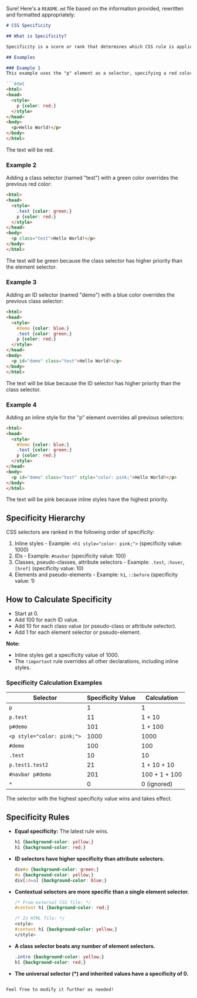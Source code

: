Sure! Here's a `README.md` file based on the information provided, rewritten and formatted appropriately:

```markdown
# CSS Specificity

## What is Specificity?

Specificity is a score or rank that determines which CSS rule is applied to an element when multiple rules could apply. The selector with the highest specificity value "wins" and its styles are applied.

## Examples

### Example 1
This example uses the "p" element as a selector, specifying a red color:

```html
<html>
<head>
  <style>
    p {color: red;}
  </style>
</head>
<body>
  <p>Hello World!</p>
</body>
</html>
```

The text will be red.

### Example 2
Adding a class selector (named "test") with a green color overrides the previous red color:

```html
<html>
<head>
  <style>
    .test {color: green;}
    p {color: red;}
  </style>
</head>
<body>
  <p class="test">Hello World!</p>
</body>
</html>
```

The text will be green because the class selector has higher priority than the element selector.

### Example 3
Adding an ID selector (named "demo") with a blue color overrides the previous class selector:

```html
<html>
<head>
  <style>
    #demo {color: blue;}
    .test {color: green;}
    p {color: red;}
  </style>
</head>
<body>
  <p id="demo" class="test">Hello World!</p>
</body>
</html>
```

The text will be blue because the ID selector has higher priority than the class selector.

### Example 4
Adding an inline style for the "p" element overrides all previous selectors:

```html
<html>
<head>
  <style>
    #demo {color: blue;}
    .test {color: green;}
    p {color: red;}
  </style>
</head>
<body>
  <p id="demo" class="test" style="color: pink;">Hello World!</p>
</body>
</html>
```

The text will be pink because inline styles have the highest priority.

## Specificity Hierarchy

CSS selectors are ranked in the following order of specificity:

1. Inline styles - Example: `<h1 style="color: pink;">` (specificity value: 1000)
2. IDs - Example: `#navbar` (specificity value: 100)
3. Classes, pseudo-classes, attribute selectors - Example: `.test`, `:hover`, `[href]` (specificity value: 10)
4. Elements and pseudo-elements - Example: `h1`, `::before` (specificity value: 1)

## How to Calculate Specificity

- Start at 0.
- Add 100 for each ID value.
- Add 10 for each class value (or pseudo-class or attribute selector).
- Add 1 for each element selector or pseudo-element.

**Note:** 
- Inline styles get a specificity value of 1000.
- The `!important` rule overrides all other declarations, including inline styles.

### Specificity Calculation Examples

| Selector                | Specificity Value | Calculation     |
|-------------------------|-------------------|-----------------|
| `p`                     | 1                 | 1               |
| `p.test`                | 11                | 1 + 10          |
| `p#demo`                | 101               | 1 + 100         |
| `<p style="color: pink;">` | 1000          | 1000            |
| `#demo`                 | 100               | 100             |
| `.test`                 | 10                | 10              |
| `p.test1.test2`         | 21                | 1 + 10 + 10     |
| `#navbar p#demo`        | 201               | 100 + 1 + 100   |
| `*`                     | 0                 | 0 (ignored)     |

The selector with the highest specificity value wins and takes effect.

## Specificity Rules

- **Equal specificity:** The latest rule wins.

  ```css
  h1 {background-color: yellow;}
  h1 {background-color: red;}
  ```

- **ID selectors have higher specificity than attribute selectors.**

  ```css
  div#a {background-color: green;}
  #a {background-color: yellow;}
  div[id=a] {background-color: blue;}
  ```

- **Contextual selectors are more specific than a single element selector.**

  ```css
  /* From external CSS file: */
  #content h1 {background-color: red;}

  /* In HTML file: */
  <style>
  #content h1 {background-color: yellow;}
  </style>
  ```

- **A class selector beats any number of element selectors.**

  ```css
  .intro {background-color: yellow;}
  h1 {background-color: red;}
  ```

- **The universal selector (*) and inherited values have a specificity of 0.**
```

Feel free to modify it further as needed!
